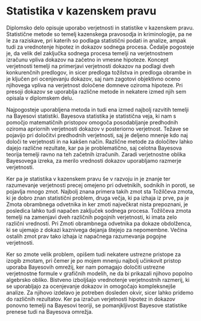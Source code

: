 # Statistika v kazenskem pravu
Diplomsko delo opisuje uporabo verjetnosti in statistike v kazenskem pravu. Statistične metode so temelj kazenskega pravosodja in kriminologije, 
pa ne le za raziskave, pri katerih so podlaga statistični podati in analize, ampak tudi za vrednotenje hipotez in dokazov sodnega procesa. Čedalje 
pogosteje je, da velik del zaključka sodnega procesa temelji na verjetnostnem izračunu vpliva dokazov na začetno in vmesne hipoteze. Koncept verjetnosti 
temelji na primerjavi verjetnosti dokazov na podlagi dveh konkurenčnih predlogov, in sicer predloga tožilstva in predloga obrambe in je ključen pri 
ocenjevanju dokazov, saj nam zagotovi objektivno oceno njihovega vpliva na verjetnost določene domneve oziroma hipoteze. Pri presoji dokazov se 
uporablja različne metode in nekatere izmed njih sem opisala v diplomskem delu. 

Najpogosteje uporabljena metoda in tudi ena izmed najbolj razvitih temelji na Bayesovi statistiki. Bayesova statistika je statistična veja, ki nam s 
pomočjo matematičnih pristopov omogoča posodabljanje predhodnih oziroma apriornih verjetnosti dokazov v posteriorno verjetnost. Težave se pojavijo 
pri določitvi predhodnih verjetnosti, saj je deljeno mnenje kdo naj določi te verjetnosti in na kakšen način. Različne metode za določitev lahko 
dajejo različne rezultate, kar pa je problematično, saj celotna Bayesova teorija temelji ravno na teh začetnih izračunih. Zaradi verjetnostne 
oblika Bayesovega izreka, za merilo vrednosti dokazov uporabljamo razmerje verjetnosti.

Ker pa je statistika v kazenskem pravu še v razvoju in je znanje ter razumevanje verjetnosti precej omejeno pri odvetnikih, sodnikih in 
poroti, se pojavlja mnogo zmot. Najbolj znana primera takih zmot sta Tožilčeva zmota, ki je dobro znan statistični problem, druga večja, ki 
pa izhaja iz prve, pa je Zmota obrambnega odvetnika in ker zmoti največkrat 
nista prepoznani, je posledica lahko tudi napačen zaključek sodnega procesa. Tožilčeva zmota temelji na zamenjavi dveh različnih pogojnih 
verjetnosti, ki imata zelo različni vrednosti. Pri Zmoti obrambnega odvetnika pa dokaze obdolženca, ki se ujemajo z dokazi kaznivega 
dejanja štejejo za nepomembne. Večina ostalih zmot prav tako izhaja iz napačnega razumevanja pogojne verjetnosti. 

Ker so zmote velik problem, opišem tudi nekatere ustrezne pristope za izogib zmotam, pri čemer je po mojem mnenju najbolj učinkovit 
pristop uporaba Bayesovih omrežij, ker nam pomagajo določiti ustrezne verjetnostne formule v grafičnih modelih, ne da bi prikazali njihovo 
popolno algebrsko obliko. Bistveno izboljšajo vrednotenje verjetnostnih razmerij, ki se uporabljajo za ocenjevanje dokazov in omogočajo 
kompleksnejše analize. Za njihovo izdelavo je potreben dosleden okvir, sicer lahko pridemo do različnih rezultatov. Ker pa izračun verjetnosti 
hipotez in dokazov ponovno temelji na Bayesovi teoriji, se pomanjkljivost Bayesove statistike prenese tudi na Bayesova omrežja.
